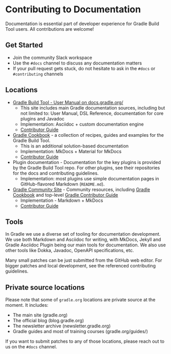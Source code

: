 # Contributing to Documentation

Documentation is essential part of developer experience for Gradle Build Tool users.
All contributions are welcome!

## Get Started

- Join the community Slack workspace
- Use the `#docs` channel to discuss any documentation matters
- If your pull request gets stuck, do not hesitate to ask in the `#docs` or `#contributing` channels

## Locations

- [Gradle Build Tool - User Manual on docs.gradle.org/](https://docs.gradle.org/)
    - This site includes main Gradle documentation sources, including but not limited to: User Manual, DSL Reference, documentation for core plugins and Javadoc
    - Implementation: Asciidoc + custom documentation engine
    - [Contributor Guide](../../gradle/CONTRIBUTING/#contributing-to-documentation)
- [Gradle Cookbook](../../cookbook/README.md) - a collection of recipes, guides and examples for the Gradle Build Tool.
    - This is an additional solution-based documentation
    - Implementation: MkDocs + Material for MkDocs
    - [Contributor Guide](../../cookbook/CONTRIBUTING.md)
- Plugin documentation - Documentation for the key plugins is provided by the Gradle Build Tool repo.
  For other plugins, see their repositories for the docs and contributing guidelines.
    - Implementation: most plugins use simple documentation pages in GitHub-flavored Markdown (`README.md`).
- [Gradle Community Site](https://community.gradle.org/) -
  Community resources, including [Gradle Cookbook](../../cookbook/README.md) and top-level [Gradle Contributor Guide](../README.md)
    - Implementation - Markdown + MkDocs
    - [Contributor Guide](../../CONTRIBUTING.md)

## Tools

In Gradle we use a diverse set of tooling for documentation development.
We use both Markdown and Asciidoc for writing,
with MkDocs, Jekyll and Gradle Asciidoc Plugin being our main tools for documentation.
We also use other tools like Dokka, Javadoc, OpenAPI specifications, etc.

Many small patches can be just submitted from the GitHub web editor.
For bigger patches and local development, see the referenced contributing guidelines.

## Private source locations

Please note that some of `gradle.org` locations are private source at the moment.
It includes:

- The main site (gradle.org)
- The official blog (blog.gradle.org)
- The newsletter archive (newsletter.gradle.org)
- Gradle guides and most of training courses (gradle.org/guides/)

If you want to submit patches to any of those locations,
please reach out to us on the `#docs` channel.

